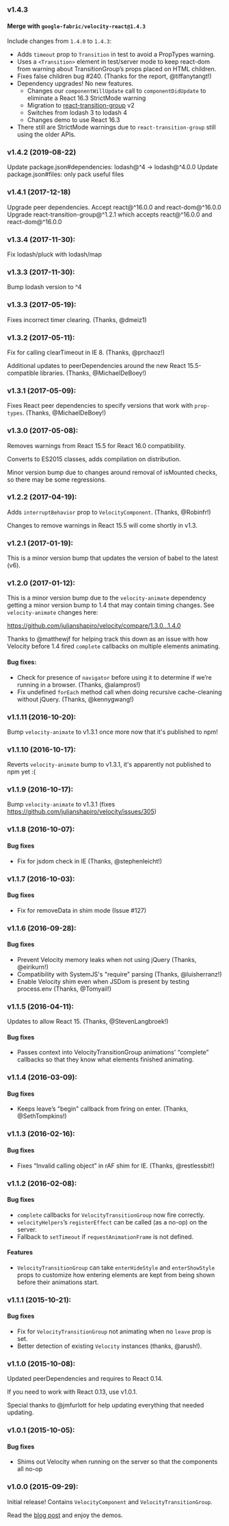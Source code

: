 ### v1.4.3

#### Merge with `google-fabric/velocity-react@1.4.3`

Include changes from `1.4.0` to `1.4.3`:

- Adds `timeout` prop to `Transition` in test to avoid a PropTypes warning.
- Uses a `<Transition>` element in test/server mode to keep react-dom from warning
about TransitionGroup’s props placed on HTML children.
- Fixes false children bug #240. (Thanks for the report, @tiffanytangt!)
- Dependency upgrades! No new features.
  - Changes our `componentWillUpdate` call to `componentDidUpdate` to eliminate a
     React 16.3 StrictMode warning
  - Migration to [react-transition-group](https://github.com/reactjs/react-transition-group) v2
  - Switches from lodash 3 to lodash 4
  - Changes demo to use React 16.3
- There still are StrictMode warnings due to `react-transition-group` still using
the older APIs.

### v1.4.2 (2019-08-22)

Update package.json#dependencies: lodash@^4 -> lodash@^4.0.0
Update package.json#files: only pack useful files

### v1.4.1 (2017-12-18)

Upgrade peer dependencies. Accept react@^16.0.0 and react-dom@^16.0.0
Upgrade react-transition-group@^1.2.1 which accepts react@^16.0.0 and react-dom@^16.0.0

### v1.3.4 (2017-11-30):

Fix lodash/pluck with lodash/map

### v1.3.3 (2017-11-30):

Bump lodash version to ^4

### v1.3.3 (2017-05-19):

Fixes incorrect timer clearing. (Thanks, @dmeiz1)

### v1.3.2 (2017-05-11):

Fix for calling clearTimeout in IE 8. (Thanks, @prchaoz!)

Additional updates to peerDependencies around the new React 15.5-compatible
libraries. (Thanks, @MichaelDeBoey!)

### v1.3.1 (2017-05-09):

Fixes React peer dependencies to specify versions that work with
`prop-types`. (Thanks, @MichaelDeBoey!)

### v1.3.0 (2017-05-08):

Removes warnings from React 15.5 for React 16.0 compatibility.

Converts to ES2015 classes, adds compilation on distribution.

Minor version bump due to changes around removal of isMounted checks, so there
may be some regressions.

### v1.2.2 (2017-04-19):

Adds `interruptBehavior` prop to `VelocityComponent`. (Thanks, @Robinfr!)

Changes to remove warnings in React 15.5 will come shortly in v1.3.

### v1.2.1 (2017-01-19):

This is a minor version bump that updates the version of babel to the latest (v6).

### v1.2.0 (2017-01-12):

This is a minor version bump due to the `velocity-animate` dependency getting a minor version
bump to 1.4 that may contain timing changes. See `velocity-animate` changes here:

https://github.com/julianshapiro/velocity/compare/1.3.0...1.4.0

Thanks to @matthewjf for helping track this down as an issue with how Velocity before 1.4
fired `complete` callbacks on multiple elements animating.

#### Bug fixes:
 * Check for presence of `navigator` before using it to determine if we’re running
   in a browser. (Thanks, @alampros!)
 * Fix undefined `forEach` method call when doing recursive cache-cleaning without
   jQuery. (Thanks, @kennygwang!)

### v1.1.11 (2016-10-20):

Bump `velocity-animate` to v1.3.1 once more now that it's published to npm!

### v1.1.10 (2016-10-17):

Reverts `velocity-animate` bump to v1.3.1, it's apparently not published to npm yet :(

### v1.1.9 (2016-10-17):

Bump `velocity-animate` to v1.3.1 (fixes https://github.com/julianshapiro/velocity/issues/305)

### v1.1.8 (2016-10-07):

#### Bug fixes
 * Fix for jsdom check in IE (Thanks, @stephenleicht!)

### v1.1.7 (2016-10-03):

#### Bug fixes
 * Fix for removeData in shim mode (Issue #127)

### v1.1.6 (2016-09-28):

#### Bug fixes
 * Prevent Velocity memory leaks when not using jQuery (Thanks, @eirikurn!)
 * Compatibility with SystemJS's "require" parsing (Thanks, @luisherranz!)
 * Enable Velocity shim even when JSDom is present by testing process.env (Thanks, @Tomyail!)

### v1.1.5 (2016-04-11):

Updates to allow React 15. (Thanks, @StevenLangbroek!)

#### Bug fixes
 * Passes context into VelocityTransitionGroup animations' “complete” callbacks
   so that they know what elements finished animating.


### v1.1.4 (2016-03-09):

#### Bug fixes
 * Keeps leave’s "begin" callback from firing on enter. (Thanks, @SethTompkins!)


### v1.1.3 (2016-02-16):

#### Bug fixes
 * Fixes “Invalid calling object” in rAF shim for IE. (Thanks, @restlessbit!)


### v1.1.2 (2016-02-08):

#### Bug fixes
 * `complete` callbacks for `VelocityTransitionGroup` now fire correctly.
 * `velocityHelpers`’s `registerEffect` can be called (as a no-op) on the server.
 * Fallback to `setTimeout` if `requestAnimationFrame` is not defined.

#### Features
 * `VelocityTransitionGroup` can take `enterHideStyle` and `enterShowStyle` props
   to customize how entering elements are kept from being shown before their
   animations start.


### v1.1.1 (2015-10-21):

#### Bug fixes
 * Fix for `VelocityTransitionGroup` not animating when no `leave` prop is set.
 * Better detection of existing `Velocity` instances (thanks, @arush!).

### v1.1.0 (2015-10-08):

Updated peerDependencies and requires to React 0.14.

If you need to work with React 0.13, use v1.0.1.

Special thanks to @jmfurlott for help updating everything that needed updating.

### v1.0.1 (2015-10-05):

#### Bug fixes
 * Shims out Velocity when running on the server so that the components all no-op

### v1.0.0 (2015-09-29):

Initial release! Contains `VelocityComponent` and `VelocityTransitionGroup`.

Read the [blog post](https://fabric.io/blog/introducing-the-velocityreact-library) and
enjoy the demos.
